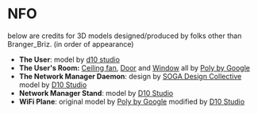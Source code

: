 # NFO

below are credits for 3D models designed/produced by folks other than Branger_Briz. (in order of appearance)

- **The User**: model by [d10 studio](http://d10studio.com.mx/)
- **The User's Room:** [Ceiling fan](https://poly.google.com/view/evjKlG1pgr-), [Door](https://poly.google.com/view/ch-fQ-Ruyog) and [Window](https://poly.google.com/view/98ZJrd80Q1V) all by [Poly by Google](https://poly.google.com/user/4aEd8rQgKu2)
- **The Network Manager Daemon**: design by [SOGA Design Collective](https://soga.bigcartel.com/) model by [D10 Studio](http://d10studio.com.mx/)
- **Network Manager Stand**: model by [D10 Studio](http://d10studio.com.mx/)
- **WiFi Plane**: original model by [Poly by Google](https://poly.google.com/view/8VysVKMXN2J) modified by [D10 Studio](http://d10studio.com.mx/)
